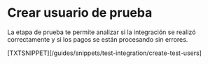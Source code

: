 # Crear usuario de prueba

La etapa de prueba te permite analizar si la integración se realizó correctamente y si los pagos se están procesando sin errores.

[TXTSNIPPET][/guides/snippets/test-integration/create-test-users]
